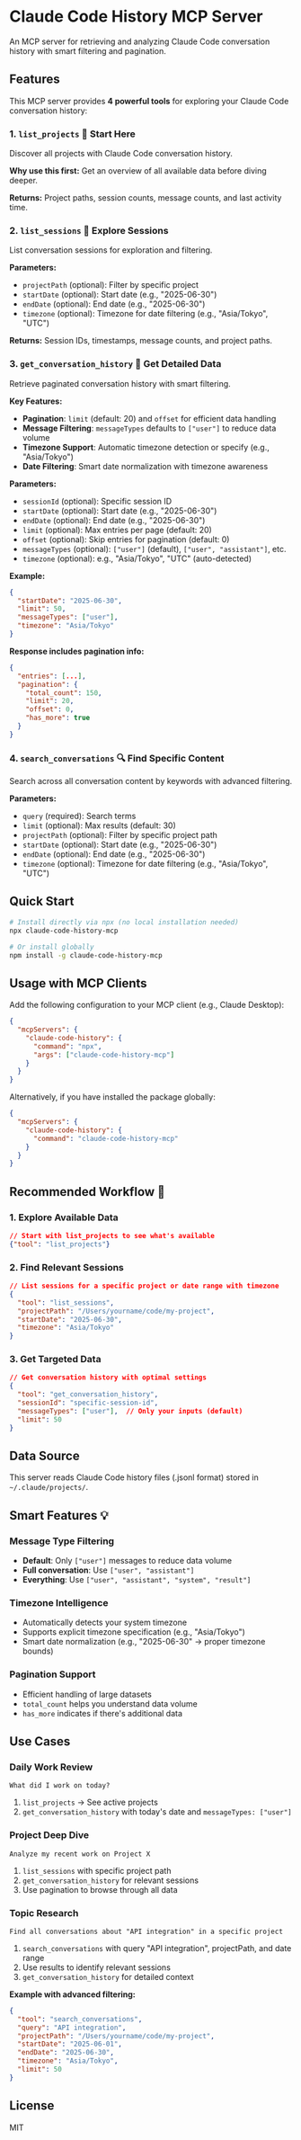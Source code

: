 # Claude Code History MCP Server

An MCP server for retrieving and analyzing Claude Code conversation history with smart filtering and pagination.

## Features

This MCP server provides **4 powerful tools** for exploring your Claude Code conversation history:

### 1. `list_projects` 👀 **Start Here**
Discover all projects with Claude Code conversation history.

**Why use this first:** Get an overview of all available data before diving deeper.

**Returns:** Project paths, session counts, message counts, and last activity time.

### 2. `list_sessions` 📁 **Explore Sessions** 
List conversation sessions for exploration and filtering.

**Parameters:**
- `projectPath` (optional): Filter by specific project
- `startDate` (optional): Start date (e.g., "2025-06-30")
- `endDate` (optional): End date (e.g., "2025-06-30")
- `timezone` (optional): Timezone for date filtering (e.g., "Asia/Tokyo", "UTC")

**Returns:** Session IDs, timestamps, message counts, and project paths.

### 3. `get_conversation_history` 💬 **Get Detailed Data**
Retrieve paginated conversation history with smart filtering.

**Key Features:**
- **Pagination**: `limit` (default: 20) and `offset` for efficient data handling
- **Message Filtering**: `messageTypes` defaults to `["user"]` to reduce data volume
- **Timezone Support**: Automatic timezone detection or specify (e.g., "Asia/Tokyo")
- **Date Filtering**: Smart date normalization with timezone awareness

**Parameters:**
- `sessionId` (optional): Specific session ID
- `startDate` (optional): Start date (e.g., "2025-06-30")
- `endDate` (optional): End date (e.g., "2025-06-30")
- `limit` (optional): Max entries per page (default: 20)
- `offset` (optional): Skip entries for pagination (default: 0)
- `messageTypes` (optional): `["user"]` (default), `["user", "assistant"]`, etc.
- `timezone` (optional): e.g., "Asia/Tokyo", "UTC" (auto-detected)

**Example:**
```json
{
  "startDate": "2025-06-30",
  "limit": 50,
  "messageTypes": ["user"],
  "timezone": "Asia/Tokyo"
}
```

**Response includes pagination info:**
```json
{
  "entries": [...],
  "pagination": {
    "total_count": 150,
    "limit": 20,
    "offset": 0,
    "has_more": true
  }
}
```

### 4. `search_conversations` 🔍 **Find Specific Content**
Search across all conversation content by keywords with advanced filtering.

**Parameters:**
- `query` (required): Search terms
- `limit` (optional): Max results (default: 30)
- `projectPath` (optional): Filter by specific project path
- `startDate` (optional): Start date (e.g., "2025-06-30")
- `endDate` (optional): End date (e.g., "2025-06-30")
- `timezone` (optional): Timezone for date filtering (e.g., "Asia/Tokyo", "UTC")

## Quick Start

```bash
# Install directly via npx (no local installation needed)
npx claude-code-history-mcp

# Or install globally
npm install -g claude-code-history-mcp
```

## Usage with MCP Clients

Add the following configuration to your MCP client (e.g., Claude Desktop):

```json
{
  "mcpServers": {
    "claude-code-history": {
      "command": "npx",
      "args": ["claude-code-history-mcp"]
    }
  }
}
```

Alternatively, if you have installed the package globally:

```json
{
  "mcpServers": {
    "claude-code-history": {
      "command": "claude-code-history-mcp"
    }
  }
}
```

## Recommended Workflow 🚀

### 1. **Explore Available Data**
```json
// Start with list_projects to see what's available
{"tool": "list_projects"}
```

### 2. **Find Relevant Sessions**
```json
// List sessions for a specific project or date range with timezone
{
  "tool": "list_sessions",
  "projectPath": "/Users/yourname/code/my-project",
  "startDate": "2025-06-30",
  "timezone": "Asia/Tokyo"
}
```

### 3. **Get Targeted Data**
```json
// Get conversation history with optimal settings
{
  "tool": "get_conversation_history", 
  "sessionId": "specific-session-id",
  "messageTypes": ["user"],  // Only your inputs (default)
  "limit": 50
}
```

## Data Source

This server reads Claude Code history files (.jsonl format) stored in `~/.claude/projects/`.

## Smart Features 💡

### **Message Type Filtering**
- **Default**: Only `["user"]` messages to reduce data volume
- **Full conversation**: Use `["user", "assistant"]` 
- **Everything**: Use `["user", "assistant", "system", "result"]`

### **Timezone Intelligence**
- Automatically detects your system timezone
- Supports explicit timezone specification (e.g., "Asia/Tokyo")
- Smart date normalization (e.g., "2025-06-30" → proper timezone bounds)

### **Pagination Support**
- Efficient handling of large datasets
- `total_count` helps you understand data volume
- `has_more` indicates if there's additional data

## Use Cases

### **Daily Work Review**
```
What did I work on today?
```
1. `list_projects` → See active projects
2. `get_conversation_history` with today's date and `messageTypes: ["user"]`

### **Project Deep Dive**
```
Analyze my recent work on Project X
```
1. `list_sessions` with specific project path
2. `get_conversation_history` for relevant sessions
3. Use pagination to browse through all data

### **Topic Research**
```
Find all conversations about "API integration" in a specific project
```
1. `search_conversations` with query "API integration", projectPath, and date range
2. Use results to identify relevant sessions
3. `get_conversation_history` for detailed context

**Example with advanced filtering:**
```json
{
  "tool": "search_conversations",
  "query": "API integration",
  "projectPath": "/Users/yourname/code/my-project",
  "startDate": "2025-06-01",
  "endDate": "2025-06-30",
  "timezone": "Asia/Tokyo",
  "limit": 50
}
```

## License

MIT